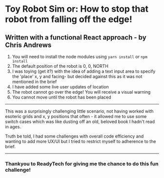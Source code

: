 # Toy Robot Sim or: How to stop that robot from falling off the edge!

## Written with a functional React approach - by Chris Andrews

1. You will need to install the node modules using `yarn install` or `npm install`
2. The default position of the robot is 0, 0, NORTH
3. I was toying (get it?) with the idea of adding a text input area to specify the 'place' x, y and facing- but decided against this as it was not mentioned in the brief
4. I have added some live user updates of location
5. The robot cannot go over the edge! You will receive a visual warning
6. You cannot move until the robot has been placed


------

 This was a surprisingly challenging little scenario, not having worked with esoteric grids and x, y positions that often - it allowed me to use some switch cases which was like dusting off an old, beloved book I hadn't read in ages.


Truth be told, I had some challenges with overall code efficiency and wanting to add more UX/UI but I tried to restrict myself to adherence to the brief.

-----

### Thankyou to ReadyTech for giving me the chance to do this fun challenge!
